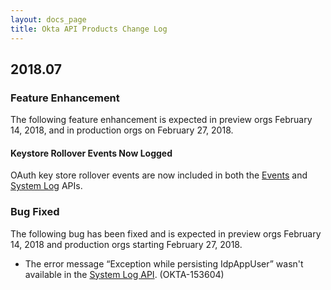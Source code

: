 ```yaml
---
layout: docs_page
title: Okta API Products Change Log
---
```


## 2018.07

### Feature Enhancement

The following feature enhancement is expected in preview orgs February 14, 2018, and in production orgs on February 27, 2018.

#### Keystore Rollover Events Now Logged

OAuth key store rollover events are now included in both the [Events](https://developer.okta.com/docs/api/resources/events) and [System Log](https://developer.okta.com/docs/api/resources/system_log) APIs.<!-- OKTA-129535 -->

### Bug Fixed

The following bug has been fixed and is expected in preview orgs February 14, 2018 and production orgs starting February 27, 2018.

* The error message “Exception while persisting IdpAppUser” wasn't available in the [System Log API](https://developer.okta.com/docs/api/resources/system_log). (OKTA-153604)

